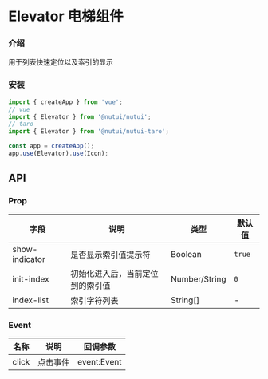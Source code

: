 # Elevator 电梯组件

### 介绍

用于列表快速定位以及索引的显示

### 安装

``` javascript
import { createApp } from 'vue';
// vue
import { Elevator } from '@nutui/nutui';
// taro
import { Elevator } from '@nutui/nutui-taro';

const app = createApp();
app.use(Elevator).use(Icon);

```

## API

### Prop

| 字段                   | 说明                                                             | 类型    | 默认值 |
|------------------------|----------------------------------------------------------------|---------|------|
| show-indicator         | 是否显示索引值提示符                                                         | Boolean  | `true`     |
| init-index             | 初始化进入后，当前定位到的索引值                                                        | Number/String  | `0`    |
| index-list             | 索引字符列表                                                         | String[]  | -     |

### Event

| 名称  | 说明     | 回调参数    |
|-------|----------|-------------|
| click | 点击事件 | event:Event |


